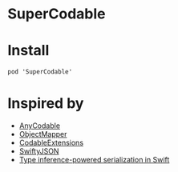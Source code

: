 # SuperCodable

# Install

```
pod 'SuperCodable'
```
# Inspired by

- [AnyCodable](https://github.com/Flight-School/AnyCodable)
- [ObjectMapper](https://github.com/Hearst-DD/ObjectMapper)
- [CodableExtensions](https://github.com/jamesruston/CodableExtensions)
- [SwiftyJSON](https://github.com/SwiftyJSON/SwiftyJSON)
- [Type inference-powered serialization in Swift](https://www.swiftbysundell.com/posts/type-inference-powered-serialization-in-swift)

